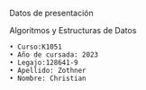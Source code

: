 Datos de presentación

Algoritmos y Estructuras de Datos

	• Curso:K1051
	• Año de cursada: 2023
	• Legajo:128641-9
	• Apellido: Zothner
	• Nombre: Christian

